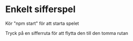 # Enkelt sifferspel

Kör "npm start" för att starta spelet

Tryck på en sifferruta för att flytta den till den tomma rutan

